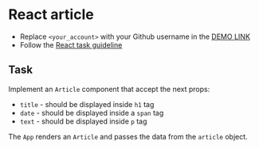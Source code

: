 # React article
- Replace `<your_account>` with your Github username in the [DEMO LINK](https://dima-cherednyk.github.io/react_article/)
- Follow the [React task guideline](https://github.com/mate-academy/react_task-guideline#react-tasks-guideline)

## Task
Implement an `Article` component that accept the next props:
- `title` - should be displayed inside `h1` tag
- `date` - should be displayed inside a `span` tag
- `text` - should be displayed inside `p` tag

The `App` renders an `Article` and passes the data from the `article` object.
